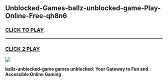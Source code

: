 
## Unblocked-Games-ballz-unblocked-game-Play-Online-Free-qh8n6
<h3>
<a href="https://premium76.site?title=ballz-unblocked-game&ref=26A">CLICK TO PLAY</a></h3>
<hr>

<h3>
<a href="https://premium76.site?title=ballz-unblocked-game&ref=26A">CLICK 2 PLAY</a>
  
</h3>

<a href="https://premium76.site?title=ballz-unblocked-game&ref=26A"><img src="https://clearcache.store/games.png"></a>


**ballz-unblocked-game games unblocked: Your Gateway to Fun and Accessible Online Gaming**
